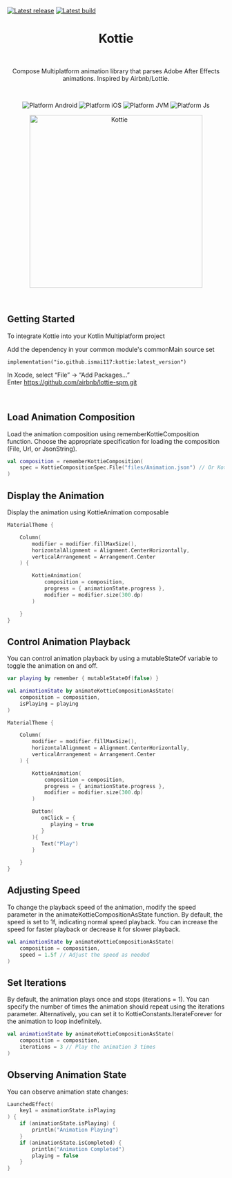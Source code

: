 [![Latest release](https://img.shields.io/github/v/release/ismai117/kottie?color=brightgreen&label=latest%20release)](https://github.com/ismai117/kottie/releases/latest)
[![Latest build](https://img.shields.io/github/v/release/ismai117/kottie?color=orange&include_prereleases&label=latest%20build)](https://github.com/ismai117/kottie/releases)
<br>
 
<h1 align="center">Kottie</h1></br>

<p align="center">
Compose Multiplatform animation library that parses Adobe After Effects animations. Inspired by Airbnb/Lottie.
</p>
</br>

<p align="center">
  <img alt="Platform Android" src="https://img.shields.io/badge/Platform-Android-brightgreen"/>
  <img alt="Platform iOS" src="https://img.shields.io/badge/Platform-iOS-lightgray"/>
  <img alt="Platform JVM" src="https://img.shields.io/badge/Platform-JVM-orange"/>
  <img alt="Platform Js" src="https://img.shields.io/badge/Platform-Js-yellow"/>

<p align="center">
  <img align="center" src="https://github.com/ismai117/kottie/assets/88812838/1f46e16b-2fff-4fff-8a33-5d954b9e0c03" alt="Kottie" width="400"/>
</p> </br>

## Getting Started

To integrate Kottie into your Kotlin Multiplatform project

Add the dependency in your common module's commonMain source set

```
implementation("io.github.ismai117:kottie:latest_version")
```

In Xcode, select “File” → “Add Packages...”
</br>
Enter https://github.com/airbnb/lottie-spm.git

<br>

## Load Animation Composition

Load the animation composition using rememberKottieComposition function. Choose the appropriate specification for loading the composition (File, Url, or JsonString).

```Kotlin
val composition = rememberKottieComposition(
    spec = KottieCompositionSpec.File("files/Animation.json") // Or KottieCompositionSpec.Url || KottieCompositionSpec.JsonString
)
```

## Display the Animation

Display the animation using KottieAnimation composable

```Kotlin
MaterialTheme {

    Column(
        modifier = modifier.fillMaxSize(),
        horizontalAlignment = Alignment.CenterHorizontally,
        verticalArrangement = Arrangement.Center
    ) {

        KottieAnimation(
            composition = composition,
            progress = { animationState.progress },
            modifier = modifier.size(300.dp)
        )

    }
}
```

## Control Animation Playback

You can control animation playback by using a mutableStateOf variable to toggle the animation on and off.

```Kotlin
var playing by remember { mutableStateOf(false) }

val animationState by animateKottieCompositionAsState(
    composition = composition,
    isPlaying = playing
)

MaterialTheme {

    Column(
        modifier = modifier.fillMaxSize(),
        horizontalAlignment = Alignment.CenterHorizontally,
        verticalArrangement = Arrangement.Center
    ) {

        KottieAnimation(
            composition = composition,
            progress = { animationState.progress },
            modifier = modifier.size(300.dp)
        )

        Button(
           onClick = {
              playing = true
           }
        ){
           Text("Play")
        }

    }
}

```

## Adjusting Speed

To change the playback speed of the animation, modify the speed parameter in the animateKottieCompositionAsState function. By default, the speed is set to 1f, indicating normal speed playback. You can increase the speed for faster playback or decrease it for slower playback.

```Kotlin
val animationState by animateKottieCompositionAsState(
    composition = composition,
    speed = 1.5f // Adjust the speed as needed
)
```

## Set Iterations

By default, the animation plays once and stops (iterations = 1). You can specify the number of times the animation should repeat using the iterations parameter. Alternatively, you can set it to KottieConstants.IterateForever for the animation to loop indefinitely.

```Kotlin
val animationState by animateKottieCompositionAsState(
    composition = composition,
    iterations = 3 // Play the animation 3 times
)
```

## Observing Animation State

You can observe animation state changes:


```Kotlin
LaunchedEffect(
    key1 = animationState.isPlaying
) {
    if (animationState.isPlaying) {
        println("Animation Playing")
    }
    if (animationState.isCompleted) {
        println("Animation Completed")
        playing = false
    }
}
```



